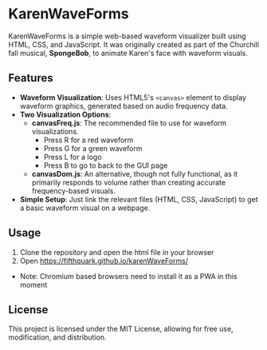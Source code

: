 # KarenWaveForms

KarenWaveForms is a simple web-based waveform visualizer built using HTML, CSS, and JavaScript. It was originally created as part of the Churchill fall musical, **SpongeBob**, to animate Karen's face with waveform visuals.

## Features

- **Waveform Visualization**: Uses HTML5's `<canvas>` element to display waveform graphics, generated based on audio frequency data.
- **Two Visualization Options**:
  - **canvasFreq.js**: The recommended file to use for waveform visualizations.
    - Press R for a red waveform
    - Press G for a green waveform
    - Press L for a logo
    - Press B to go to back to the GUI page
  - **canvasDom.js**: An alternative, though not fully functional, as it primarily responds to volume rather than creating accurate frequency-based visuals.
- **Simple Setup**: Just link the relevant files (HTML, CSS, JavaScript) to get a basic waveform visual on a webpage.
## Usage

1. Clone the repository and open the html file in your browser
2. Open https://fifthquark.github.io/karenWaveForms/
- Note: Chromium based browsers need to install it as a PWA in this moment
## License

This project is licensed under the MIT License, allowing for free use, modification, and distribution.
